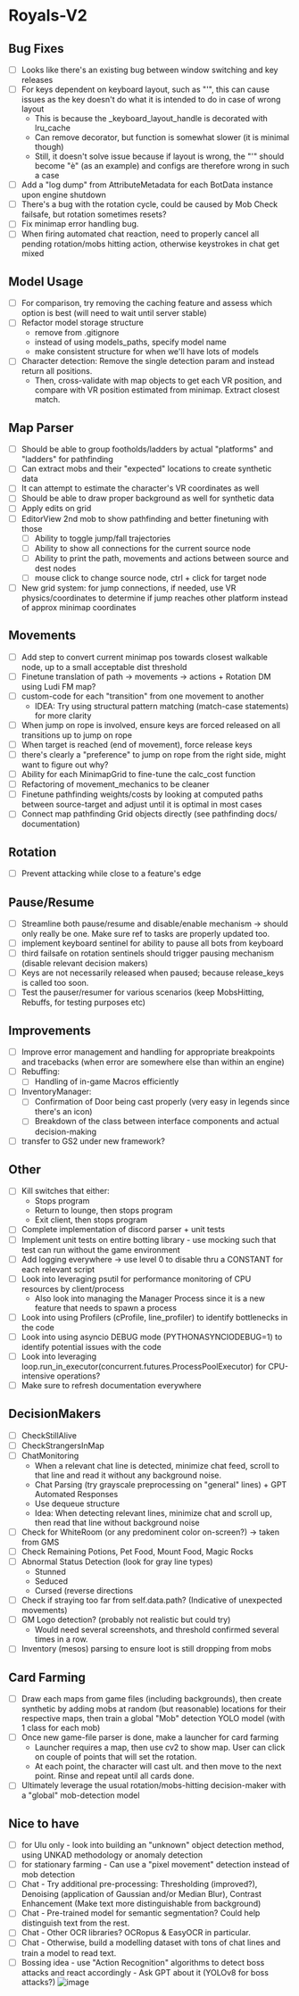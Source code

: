 # Royals-V2

## Bug Fixes
- [ ] Looks like there's an existing bug between window switching and key releases
- [ ] For keys dependent on keyboard layout, such as "'", this can cause issues as the key doesn't do what it is intended to do in case of wrong layout
  - This is because the _keyboard_layout_handle is decorated with lru_cache
  - Can remove decorator, but function is somewhat slower (it is minimal though)
  - Still, it doesn't solve issue because if layout is wrong, the "'" should become "è" (as an example) and configs are therefore wrong in such a case
- [ ] Add a "log dump" from AttributeMetadata for each BotData instance upon engine shutdown
- [ ] There's a bug with the rotation cycle, could be caused by Mob Check failsafe, but rotation sometimes resets?
- [ ] Fix minimap error handling bug.
- [ ] When firing automated chat reaction, need to properly cancel all pending rotation/mobs hitting action, otherwise keystrokes in chat get mixed

## Model Usage
- [ ] For comparison, try removing the caching feature and assess which option is best (will need to wait until server stable)
- [ ] Refactor model storage structure 
  - remove from .gitignore
  - instead of using models_paths, specify model name
  - make consistent structure for when we'll have lots of models
- [ ] Character detection: Remove the single detection param and instead return all positions.
  - Then, cross-validate with map objects to get each VR position, and compare with VR position estimated from minimap. Extract closest match.

## Map Parser
- [ ] Should be able to group footholds/ladders by actual "platforms" and "ladders" for pathfinding
- [ ] Can extract mobs and their "expected" locations to create synthetic data
- [ ] It can attempt to estimate the character's VR coordinates as well
- [ ] Should be able to draw proper background as well for synthetic data
- [ ] Apply edits on grid
- [ ] EditorView 2nd mob to show pathfinding and better finetuning with those
  - [ ] Ability to toggle jump/fall trajectories
  - [ ] Ability to show all connections for the current source node
  - [ ] Ability to print the path, movements and actions between source and dest nodes
  - [ ] mouse click to change source node, ctrl + click for target node
- [ ] New grid system: for jump connections, if needed, use VR physics/coordinates to determine if jump reaches other platform instead of approx minimap coordinates

## Movements
- [ ] Add step to convert current minimap pos towards closest walkable node, up to a small acceptable dist threshold
- [ ] Finetune translation of path -> movements -> actions + Rotation DM using Ludi FM map?
- [ ] custom-code for each "transition" from one movement to another
  - IDEA: Try using structural pattern matching (match-case statements) for more clarity
- [ ] When jump on rope is involved, ensure keys are forced released on all transitions up to jump on rope
- [ ] When target is reached (end of movement), force release keys
- [ ] there's clearly a "preference" to jump on rope from the right side, might want to figure out why?
- [ ] Ability for each MinimapGrid to fine-tune the calc_cost function
- [ ] Refactoring of movement_mechanics to be cleaner
- [ ] Finetune pathfinding weights/costs by looking at computed paths between source-target and adjust until it is optimal in most cases
- [ ] Connect map pathfinding Grid objects directly (see pathfinding docs/ documentation)

## Rotation
- [ ] Prevent attacking while close to a feature's edge

## Pause/Resume
- [ ] Streamline both pause/resume and disable/enable mechanism -> should only really be one. Make sure ref to tasks are properly updated too.
- [ ] implement keyboard sentinel for ability to pause all bots from keyboard
- [ ] third failsafe on rotation sentinels should trigger pausing mechanism (disable relevant decision makers)
- [ ] Keys are not necessarily released when paused; because release_keys is called too soon.
- [ ] Test the pauser/resumer for various scenarios (keep MobsHitting, Rebuffs, for testing purposes etc)

## Improvements
- [ ] Improve error management and handling for appropriate breakpoints and tracebacks (when error are somewhere else than within an engine)
- [ ] Rebuffing:
  - [ ] Handling of in-game Macros efficiently
   
- [ ] InventoryManager:
  - [ ] Confirmation of Door being cast properly (very easy in legends since there's an icon)
  - [ ] Breakdown of the class between interface components and actual decision-making
- [ ] transfer to GS2 under new framework?

## Other
- [ ] Kill switches that either:
    - Stops program
    - Return to lounge, then stops program
    - Exit client, then stops program
- [ ] Complete implementation of discord parser + unit tests
- [ ] Implement unit tests on entire botting library - use mocking such that test can run without the game environment
- [ ] Add logging everywhere -> use level 0 to disable thru a CONSTANT for each relevant script
- [ ] Look into leveraging psutil for performance monitoring of CPU resources by client/process
  - Also look into managing the Manager Process since it is a new feature that needs to spawn a process
- [ ] Look into using Profilers (cProfile, line_profiler) to identify bottlenecks in the code
- [ ] Look into using asyncio DEBUG mode (PYTHONASYNCIODEBUG=1) to identify potential issues with the code
- [ ] Look into leveraging loop.run_in_executor(concurrent.futures.ProcessPoolExecutor) for CPU-intensive operations?
- [ ] Make sure to refresh documentation everywhere

## DecisionMakers
- [ ] CheckStillAlive
- [ ] CheckStrangersInMap
- [ ] ChatMonitoring
  - When a relevant chat line is detected, minimize chat feed, scroll to that line and read it without any background noise.
  - Chat Parsing (try grayscale preprocessing on "general" lines) + GPT Automated Responses
  - Use dequeue structure
  - Idea: When detecting relevant lines, minimize chat and scroll up, then read that line without background noise
- [ ] Check for WhiteRoom (or any predominent color on-screen?) -> taken from GMS
- [ ] Check Remaining Potions, Pet Food, Mount Food, Magic Rocks
- [ ] Abnormal Status Detection (look for gray line types)
  - Stunned
  - Seduced
  - Cursed (reverse directions
- [ ] Check if straying too far from self.data.path? (Indicative of unexpected movements)
- [ ] GM Logo detection? (probably not realistic but could try)
    - Would need several screenshots, and threshold confirmed several times in a row.
- [ ] Inventory (mesos) parsing to ensure loot is still dropping from mobs

## Card Farming
- [ ] Draw each maps from game files (including backgrounds), then create synthetic by adding mobs at random (but reasonable) locations for their respective maps, then train a global "Mob" detection YOLO model (with 1 class for each mob)
- [ ] Once new game-file parser is done, make a launcher for card farming
  - Launcher requires a map, then use cv2 to show map. User can click on couple of points that will set the rotation.
  - At each point, the character will cast ult. and then move to the next point. Rinse and repeat until all cards done.
- [ ] Ultimately leverage the usual rotation/mobs-hitting decision-maker with a "global" mob-detection model
 
## Nice to have
  - [ ] for Ulu only - look into building an "unknown" object detection method, using UNKAD methodology or anomaly detection
  - [ ] for stationary farming - Can use a "pixel movement" detection instead of mob detection
  - [ ] Chat - Try additional pre-processing: Thresholding (improved?), Denoising (application of Gaussian and/or Median Blur), Contrast Enhancement (Make text more distinguishable from background)
  - [ ] Chat - Pre-trained model for semantic segmentation? Could help distinguish text from the rest.
  - [ ] Chat - Other OCR libraries? OCRopus & EasyOCR in particular.
  - [ ] Chat - Otherwise, build a modelling dataset with tons of chat lines and train a model to read text.
  - [ ] Bossing idea - use "Action Recognition" algorithms to detect boss attacks and react accordingly - Ask GPT about it (YOLOv8 for boss attacks?)
![image](https://github.com/FlawlessNa/Royals-V2/assets/106719178/c2620077-d36e-4a8d-b39b-f200a196cd2e)
